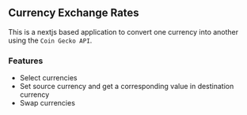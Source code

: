 ## Currency Exchange Rates

This is a nextjs based application to convert one currency into another using the `Coin Gecko API`.

### Features

- Select currencies
- Set source currency and get a corresponding value in destination currency
- Swap currencies
